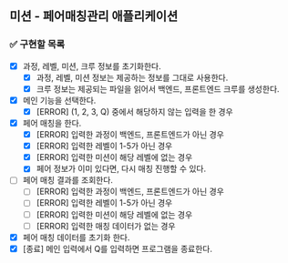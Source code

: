 ## 미션 - 페어매칭관리 애플리케이션

### ✅ 구현할 목록

- [x] 과정, 레벨, 미션, 크루 정보를 초기화한다.
    - [x] 과정, 레벨, 미션 정보는 제공하는 정보를 그대로 사용한다.
    - [x] 크루 정보는 제공되는 파일을 읽어서 백엔드, 프론트엔드 크루를 생성한다.
- [x] 메인 기능을 선택한다.
    - [x] [ERROR] (1, 2, 3, Q) 중에서 해당하지 않는 입력을 한 경우
- [x] 페어 매칭을 한다.
    - [x] [ERROR] 입력한 과정이 백엔드, 프론트엔드가 아닌 경우
    - [x] [ERROR] 입력한 레벨이 1-5가 아닌 경우
    - [x] [ERROR] 입력한 미션이 해당 레벨에 없는 경우
    - [x] 페어 정보가 이미 있다면, 다시 매칭 진행할 수 있다.
- [ ] 페어 매칭 결과를 조회한다.
    - [ ] [ERROR] 입력한 과정이 백엔드, 프론트엔드가 아닌 경우
    - [ ] [ERROR] 입력한 레벨이 1-5가 아닌 경우
    - [ ] [ERROR] 입력한 미션이 해당 레벨에 없는 경우
    - [ ] [ERROR] 입력한 매칭 데이터가 없는 경우
- [x] 페어 매칭 데이터를 초기화 한다.
- [x] [종료] 메인 입력에서 Q를 입력하면 프로그램을 종료한다.